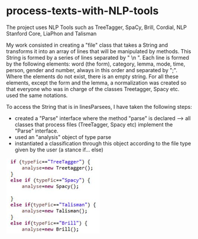 # process-texts-with-NLP-tools
The project uses NLP Tools such as TreeTagger, SpaCy, Brill, Cordial, NLP Stanford Core, LiaPhon and Talisman

My work consisted in creating a "file" class that takes a String and transforms it into an array of lines that will be manipulated by methods. This String is formed by a series of lines separated by " \n ". Each line is formed by the following elements: word (the form), category, lemma, mode, time, person, gender and number, always in this order and separated by ";". Where the elements do not exist, there is an empty string. For all these elements, except the form and the lemma, a normalization was created so that everyone who was in charge of the classes Treetagger, Spacy etc. used the same notations.

To access the String that is in linesParsees, I have taken the following steps:
- created a "Parse" interface where the method "parse" is declared --> all classes that process files (TreeTagger, Spacy etc) implement the "Parse" interface.
- used an "analysis" object of type parse
- instantiated a classification through this object according to the file type given by the user (a stance if... else)

![if-else-screenshot](https://github.com/cristina-cojocaru/process-texts-with-NLP-tools/blob/master/if-else-type-of-tool.JPG)
